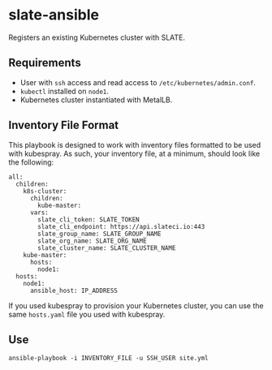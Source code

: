 # slate-ansible
Registers an existing Kubernetes cluster with SLATE.

## Requirements
- User with `ssh` access and read access to `/etc/kubernetes/admin.conf`.
- `kubectl` installed on `node1`.
- Kubernetes cluster instantiated with MetalLB.

## Inventory File Format
This playbook is designed to work with inventory files formatted to be used with kubespray. As such, your inventory file, at a minimum, should look like the following:
```
all:
  children:
    k8s-cluster:
      children:
        kube-master:
      vars:
        slate_cli_token: SLATE_TOKEN
        slate_cli_endpoint: https://api.slateci.io:443
        slate_group_name: SLATE_GROUP_NAME
        slate_org_name: SLATE_ORG_NAME
        slate_cluster_name: SLATE_CLUSTER_NAME
    kube-master:
      hosts:
        node1:
  hosts:
    node1:
      ansible_host: IP_ADDRESS
```

If you used kubespray to provision your Kubernetes cluster, you can use the same `hosts.yaml` file you used with kubespray.

## Use
`ansible-playbook -i INVENTORY_FILE -u SSH_USER site.yml`

